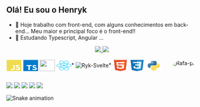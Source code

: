 ## Olá! Eu sou o Henryk
- 🔭 Hoje trabalho com front-end, com alguns conhecimentos em back-end... Meu maior e principal foco é o front-end!!
- 🌱 Estudando Typescript, Angular ...

<div align="center">
  <a href="https://github.com/heenryk">
    <img height="180em" src="https://github-readme-stats.vercel.app/api?username=heenryk&show_icons=true&theme=midnight-purple&include_all_commits=true&count_private=true"/> <img height="180em" src="https://github-readme-stats.vercel.app/api/top-langs/?username=heenryk&layout=compact&langs_count=7&theme=midnight-purple"/>
  </a>
</div>
  
<div style="display: inline_block"><br>
  <img align="center" alt="Ryk-Js" height="30" width="40" src="https://raw.githubusercontent.com/devicons/devicon/master/icons/javascript/javascript-plain.svg"/>
  <img align="center" alt="Ryk-Ts" height="30" width="40" src="https://raw.githubusercontent.com/devicons/devicon/master/icons/typescript/typescript-plain.svg"/>
  <img align="center" alt"Ryk-Angular" height="30" width="40" src="https://cdn.jsdelivr.net/gh/devicons/devicon/icons/angularjs/angularjs-original.svg" />
  <img align="center" alt="Ryk-React" height="30" width="40" src="https://raw.githubusercontent.com/devicons/devicon/master/icons/react/react-original.svg"/>*
  <img align="center" alt="Ryk-Svelte" height="30" width="40" src="https://cdn.jsdelivr.net/gh/devicons/devicon/icons/svelte/svelte-original.svg" />*
  <img align="center" alt="Ryk-HTML" height="30" width="40" src="https://raw.githubusercontent.com/devicons/devicon/master/icons/html5/html5-original.svg"/>
  <img align="center" alt="Ryk-CSS" height="30" width="40" src="https://raw.githubusercontent.com/devicons/devicon/master/icons/css3/css3-original.svg"/>
  <img align="center" alt="Ryk-Python" height="30" width="40" src="https://raw.githubusercontent.com/devicons/devicon/master/icons/python/python-original.svg"/>
  <img align="right" alt="Rafa-pic" height="150" style="border-radius:50px;" src="https://c.tenor.com/hQU3ltzIjCsAAAAC/rick-and-morty-heist.gif?width=676&height=676"/>
</div>

##
  
<div>
  <a href="https://www.linkedin.com/in/heenryk" target="_blank"><img src="https://img.shields.io/badge/-LinkedIn-%230077B5?style=for-the-badge&logo=linkedin&logoColor=white" target="_blank"></a>
  <a href="https://instagram.com/henryk.dev" target="_blank"><img src="https://img.shields.io/badge/-Instagram-%23E4405F?style=for-the-badge&logo=instagram&logoColor=white" target="_blank"></a>
  <a href="https://www.twitch.tv/rykgod" target="_blank"><img src="https://img.shields.io/badge/Twitch-9146FF?style=for-the-badge&logo=twitch&logoColor=white" target="_blank"></a>
 <a href="https://twitter.com/hein_ryk" target="_blank"><img src="https://img.shields.io/badge/Twitter-1DA1F2?style=for-the-badge&logo=twitter&logoColor=white" target="_blank"></a> 
  <a href = "mailto:henrykhav@gmail.com"><img src="https://img.shields.io/badge/-Gmail-%23333?style=for-the-badge&logo=gmail&logoColor=white" target="_blank"></a> 
  
  ![Snake animation](https://github.com/heenryk/heenryk/blob/output/github-contribution-grid-snake.svg)
</div>

<!--
**heenryk/heenryk** is a ✨ _special_ ✨ repository because its `README.md` (this file) appears on your GitHub profile.

Here are some ideas to get you started:

- 🔭 I’m currently working on ...
- 🌱 I’m currently learning ...
- 👯 I’m looking to collaborate on ...
- 🤔 I’m looking for help with ...
- 💬 Ask me about ...
- 📫 How to reach me: ...
- 😄 Pronouns: ...
- ⚡ Fun fact: ...
-->
